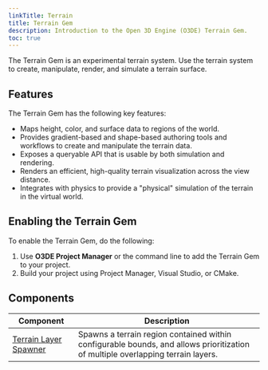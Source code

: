 ```yaml
---
linkTitle: Terrain
title: Terrain Gem
description: Introduction to the Open 3D Engine (O3DE) Terrain Gem.
toc: true
---
```



The Terrain Gem is an experimental terrain system.  Use the terrain system to create, manipulate, render, and simulate a terrain surface.

## Features

The Terrain Gem has the following key features:

* Maps height, color, and surface data to regions of the world.
* Provides gradient-based and shape-based authoring tools and workflows to create and manipulate the terrain data.
* Exposes a queryable API that is usable by both simulation and rendering.
* Renders an efficient, high-quality terrain visualization across the view distance.
* Integrates with physics to provide a "physical" simulation of the terrain in the virtual world.

## Enabling the Terrain Gem

To enable the Terrain Gem, do the following:

1. Use **O3DE Project Manager** or the command line to add the Terrain Gem to your project.
2. Build your project using Project Manager, Visual Studio, or CMake.

## Components

| Component | Description | 
| - | - |
| [Terrain Layer Spawner](/docs/user-guide/gems/reference/terrain/layer_spawner.md) | Spawns a terrain region contained within configurable bounds, and allows prioritization of multiple overlapping terrain layers. |
